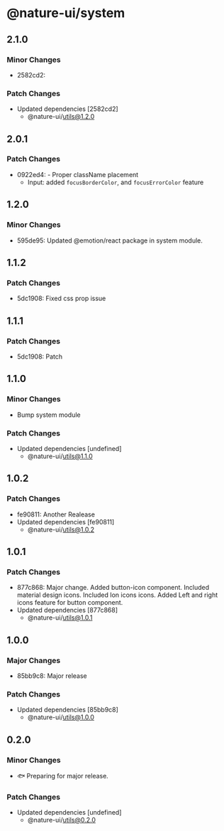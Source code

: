 # @nature-ui/system

## 2.1.0

### Minor Changes

- 2582cd2:

### Patch Changes

- Updated dependencies [2582cd2]
  - @nature-ui/utils@1.2.0

## 2.0.1

### Patch Changes

- 0922ed4: - Proper className placement
  - Input: added `focusBorderColor`, and `focusErrorColor` feature

## 1.2.0

### Minor Changes

- 595de95: Updated @emotion/react package in system module.

## 1.1.2

### Patch Changes

- 5dc1908: Fixed css prop issue

## 1.1.1

### Patch Changes

- 5dc1908: Patch

## 1.1.0

### Minor Changes

- Bump system module

### Patch Changes

- Updated dependencies [undefined]
  - @nature-ui/utils@1.1.0

## 1.0.2

### Patch Changes

- fe90811: Another Realease
- Updated dependencies [fe90811]
  - @nature-ui/utils@1.0.2

## 1.0.1

### Patch Changes

- 877c868: Major change. Added button-icon component. Included material design
  icons. Included Ion icons icons. Added Left and right icons feature for button
  component.
- Updated dependencies [877c868]
  - @nature-ui/utils@1.0.1

## 1.0.0

### Major Changes

- 85bb9c8: Major release

### Patch Changes

- Updated dependencies [85bb9c8]
  - @nature-ui/utils@1.0.0

## 0.2.0

### Minor Changes

- 🐟 Preparing for major release.

### Patch Changes

- Updated dependencies [undefined]
  - @nature-ui/utils@0.2.0
